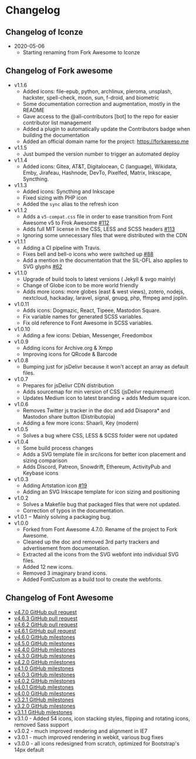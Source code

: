 # Changelog

## Changelog of Iconze

- 2020-05-06
  - Starting renaming from Fork Awesome to Iconze
## Changelog of Fork awesome
- v1.1.6
  - Added icons: file-epub, python, archlinux, pleroma, unsplash, hackster, spell-check, moon, sun, f-droid, and biometric
  - Some documentation correction and augmentation, mostly in the README
  - Gave access to the @all-contributors [bot] to the repo for easier contributor list management
  - Added a plugin to automatically update the Contributors badge when building the documentation
  - Added an official domain name for the project: https://forkaweso.me
- v1.1.5
  - Just bumped the version number to trigger an automated deploy
- v1.1.4
  - Added icons: Gitea, AT&T, Digitalocean, C (language), Wikidata, Emby, Jirafeau, Hashnode, DevTo, Pixelfed, Matrix, Inkscape, Syncthing.
- v1.1.3
  - Added icons: Syncthing and Inkscape
  - Fixed sizing with PHP icon
  - Added the `sync` alias to the refresh icon
- v1.1.2
  - Adds a `v5-compat.css` file in order to ease transition from Font Awesome v5 to Frok Awesome [#112](https://github.com/ForkAwesome/Fork-Awesome/issues/112)
  - Adds full MIT license in the CSS, LESS and SCSS headers [#113](https://github.com/ForkAwesome/Fork-Awesome/issues/113)
  - Ignoring some unnecessary files that were distributed with the CDN
- v1.1.1
  - Adding a CI pipeline with Travis.
  - Fixes bell and bell-o icons who were switched up [#88](https://github.com/ForkAwesome/Fork-Awesome/issues/88)
  - Add a mention in the documentation that the SIL-OFL also applies to SVG glyphs [#62](https://github.com/ForkAwesome/Fork-Awesome/issues/62)
- v1.1.0
  - Upgrade of build tools to latest versions ( Jekyll & svgo mainly)
  - Change of Globe icon to be more world friendly
  - Adds more icons: more globes (east & west views), zotero, nodejs, nextcloud, hackaday, laravel, signal, gnupg, php, ffmpeg amd joplin.
- v1.0.11
  - Adds icons: Dogmazic, React, Tipeee, Mastodon Square.
  - Fix variable names for generated SCSS variables.
  - Fix old reference to Font Awesome in SCSS variables.
- v1.0.10
  - Adding a few icons: Debian, Messenger, Freedombox
- v1.0.9
  - Adding icons for Archive.org & Xmpp
  - Improving icons for QRcode & Barcode
- v1.0.8
  - Bumping just for jsDelivr because it won't accept an array as default files.
- v1.0.7
  - Prepares for jsDelivr CDN distribution
  - Adds sourcemap for min version of CSS (jsDelivr requirement)
  - Updates Medium icon to latest branding + adds Medium square icon.
- v1.0.6
  - Removes Twitter js tracker in the doc and add Disapora* and Mastodon share button (Distributopia)
  - Adding a few more icons: Shaarli, Key (modern)
- v1.0.5
  - Solves a bug where CSS, LESS & SCSS folder were not updated
- v1.0.4
  - Some build process changes
  - Adds a SVG template file in src/icons for better icon placement and sizing comparison
  - Adds Discord, Patreon, Snowdrift, Ethereum, ActivityPub and Keybase icons
- v1.0.3
  - Adding Artstation icon [#19](https://github.com/ForkAwesome/Fork-Awesome/pull/19)
  - Adding an SVG Inkscape template for icon sizing and positioning
- v1.0.2
  - Solves a Makefile bug that packaged files that were not updated.
  - Correction of typos in the documentation.
- v1.0.1
  − Mainly solving a packaging bug.
- v1.0.0
  - Forked from Font Awesome 4.7.0. Rename of the project to Fork Awesome.
  - Cleaned up the doc and removed 3rd party trackers and advertisement from documentation.
  - Extracted all the icons from the SVG webfont into individual SVG files.
  - Added 12 new icons.
  - Removed 3 imaginary brand icons.
  - Added FontCustom as a build tool to create the webfonts.

## Changelog of Font Awesome
- [v4.7.0 GitHub pull request](https://github.com/FortAwesome/Font-Awesome/pull/10012)
- [v4.6.3 GitHub pull request](https://github.com/FortAwesome/Font-Awesome/pull/9189)
- [v4.6.2 GitHub pull request](https://github.com/FortAwesome/Font-Awesome/pull/9117)
- [v4.6.1 GitHub pull request](https://github.com/FortAwesome/Font-Awesome/pull/8962)
- [v4.6.0 GitHub milestones](https://github.com/FortAwesome/Font-Awesome/issues?q=milestone%3A4.6.0+is%3Aclosed)
- [v4.5.0 GitHub milestones](https://github.com/FortAwesome/Font-Awesome/issues?q=milestone%3A4.5.0+is%3Aclosed)
- [v4.4.0 GitHub milestones](https://github.com/FortAwesome/Font-Awesome/issues?q=milestone%3A4.4.0+is%3Aclosed)
- [v4.3.0 GitHub milestones](https://github.com/FortAwesome/Font-Awesome/issues?q=milestone%3A4.3.0+is%3Aclosed)
- [v4.2.0 GitHub milestones](https://github.com/FortAwesome/Font-Awesome/issues?milestone=12&page=1&state=closed)
- [v4.1.0 GitHub milestones](https://github.com/FortAwesome/Font-Awesome/issues?milestone=6&page=1&state=closed)
- [v4.0.3 GitHub milestones](https://github.com/FortAwesome/Font-Awesome/issues?milestone=9&page=1&state=closed)
- [v4.0.2 GitHub milestones](https://github.com/FortAwesome/Font-Awesome/issues?milestone=8&page=1&state=closed)
- [v4.0.1 GitHub milestones](https://github.com/FortAwesome/Font-Awesome/issues?milestone=7&page=1&state=closed)
- [v4.0.0 GitHub milestones](https://github.com/FortAwesome/Font-Awesome/issues?milestone=2&page=1&state=closed)
- [v3.2.1 GitHub milestones](https://github.com/FortAwesome/Font-Awesome/issues?milestone=5&page=1&state=closed)
- [v3.2.0 GitHub milestones](https://github.com/FortAwesome/Font-Awesome/issues?milestone=3&page=1&state=closed)
- [v3.1.1 GitHub milestones](https://github.com/FortAwesome/Font-Awesome/issues?milestone=4&page=1&state=closed)
- v3.1.0 - Added 54 icons, icon stacking styles, flipping and rotating icons, removed Sass support
- v3.0.2 - much improved rendering and alignment in IE7
- v3.0.1 - much improved rendering in webkit, various bug fixes
- v3.0.0 - all icons redesigned from scratch, optimized for Bootstrap's 14px default
